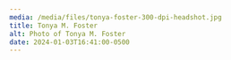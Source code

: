 ```yaml
---
media: /media/files/tonya-foster-300-dpi-headshot.jpg
title: Tonya M. Foster
alt: Photo of Tonya M. Foster
date: 2024-01-03T16:41:00-0500
---
```

